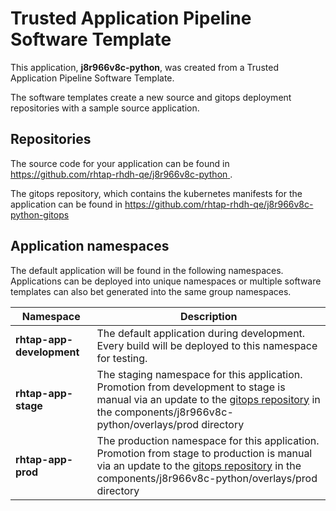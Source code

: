 # Trusted Application Pipeline Software Template

This application, **j8r966v8c-python**, was created from a Trusted Application Pipeline Software Template.

The software templates create a new source and gitops deployment repositories with a sample source application. 

## Repositories

The source code for your application can be found in [https://github.com/rhtap-rhdh-qe/j8r966v8c-python ](https://github.com/rhtap-rhdh-qe/j8r966v8c-python ).
 
The gitops repository, which contains the kubernetes manifests for the application can be found in 
[https://github.com/rhtap-rhdh-qe/j8r966v8c-python-gitops ](https://github.com/rhtap-rhdh-qe/j8r966v8c-python-gitops ) 

## Application namespaces 

The default application will be found in the following namespaces. Applications can be deployed into unique namespaces or multiple software templates can also bet generated into the same group namespaces.  

|  Namespace   |  Description   |  
| -------- | -------- |   
| **rhtap-app-development** | The default application during development. Every build will be deployed to this namespace for testing. | 
| **rhtap-app-stage** | The staging namespace for this application. Promotion from development to stage is manual via an update to the [gitops repository](https://github.com/rhtap-rhdh-qe/j8r966v8c-python-gitops ) in the components/j8r966v8c-python/overlays/prod directory |  
| **rhtap-app-prod** | The production namespace for this application. Promotion from stage to production is manual via an update to the [gitops repository](https://github.com/rhtap-rhdh-qe/j8r966v8c-python-gitops ) in the components/j8r966v8c-python/overlays/prod directory | 